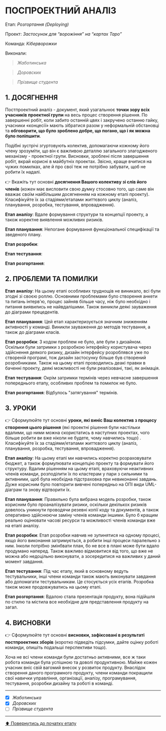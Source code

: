 ﻿# ПОСПРОЕКТНИЙ АНАЛІЗ

Етап: *Розгортання (Deploying)*

Проект: *Застосунок для “ворожіння” на “картах Таро”*

Команда: *Кіберворожки*

Виконали:
>*Жаботинська*

>*Доровских*

>*Прізвище студента*

## **1. ДОСЯГНЕННЯ**

Постпроектний аналіз - документ, який узагальнює **точки зору всіх учасників проектної групи** на весь процес створення рішення. По завершенні робіт, коли забито останній цвях і закручено останню гайку, учасники «концесії» мають зібратися разом у неформальній обстановці та **обговорити, що було зроблено добре, що погано, що і як можна було поліпшити**. 

Подібні зустрічі згуртовують колектив, допомагаючи кожному його члену зрозуміти, що він є важливою деталлю загального злагодженого механізму - проектної групи. Висновки, зроблені після завершення робіт, вкрай корисні в майбутніх проектах. Звісно, краще вчитися на чужих помилках, але й про свої теж не потрібно забувати, щоб не робити їх надалі.

:point_right: Вкажіть тут основні **досягнення Вашого колективу зі слів його членів** (*кожен* має висловити свою думку стосовно того, що саме він вважає своїм найбільшим досягненням на кожному етапі проекту). Класифікуйте їх за стадіями/етапами життєвого циклу (аналіз, планування, розробка, тестування, впровадження).

**Етап аналізу**: Вдале формування структури та концепції проекту, а також коректне виявлення можливих ризиків.

**Етап планування**: Непогане формування функціональної специфікації та зведеного плану.

**Етап розробки**:

**Етап тестування**: 

**Етап розгортання**:

## **2. ПРОБЛЕМИ ТА ПОМИЛКИ**

**Етап аналізу**: На цьому етапі особливих труднощів не виникало, всі були згодні зі своєю роллю. Основними проблемами було створення анкети та питань інтерв'ю, процес зайняв більше часу, ніж було необхідно і питання виявились не найвдалішими. Також виникли деякі зауваження до діаграми прецедентів.

**Етап планування**: Цей етап характеризується значним зниженням активності у команді. Виникли зауваження до методів тестування, а також до діаграми класів.

**Етап розробки**: З кодом проблем не було, але були з дизайном. Оскільки були затримки з розробкою інтерфейсу користувача через здійснення деякого ризику, дизайн інтерфейсу розроблявся уже по створеній програмі, тож дизайн застосунку більше був створений розробниками. Також на цьому етапі проводились деакі правки в баченні проекту, деякі можливості не були реалізовані, такі, як анімація.

**Етап тестування**: Окрім затримки термінів через невчасне завершення попереднього етапу, особливих проблем та помилок не було.

**Етап розгортання**: Відбулось "затягування" термінів.

## **3. УРОКИ**

:point_right: Сформулюйте тут основні **уроки, які виніс Ваш колектив з процесу створення цього рішення** (які проектні рішення були настільки вдалими, що ними можна скористатись в наступних проектах, чого більше робити ви вже ніколи не будете, чому навчились тощо) . Класифікуйте їх за стадіями/етапами життєвого циклу (аналіз, планування, розробка, тестування, впровадження).

**Етап аналізу**: На цьому етапі ми навчились коректно розраховувати бюджет, а також формулювати концепцію проекту та формувати його структуру. Вдалим рішенням на цьому етапі, враховуючи неактивних членів команди, розподілити їх по кластерам у пари з сильними та активними, щоб була необхідна підстраховка при невиконанні завдань. Дуже корисним було повторити вивчені попередньо на ОПІ види UML-діаграм та знову відтворити їх.

**Етап планування**: Правильно була вибрана модель розробки, також корисним було проаналізувати ризики, оскільки декількох ризиків довелось уникнути проводячи резевні копії коду та документів, а також оперативно здійснюючи заміну членів команди іншими. Було б кращим реально оцінювати часові ресурси та можливості членів команди вже на етапі аналізу. 

**Етап розробки**: Етап розробки навчив не зупинятися на одному процесі, якщо його виконання затримується, а робити інші процеси паралельно з ним. Інколи потрібно змінбвати план, бо не все в плані може бути вдало продумано наперед. Також важливо відмовитися від того, що вже не можна або недоцільно виконувати, а зосередитися на важливих у даний момент завдання.

**Етап тестування**: Під час етапу, який в основному ведуть тестувальники, інші члени команди також мають виконувати завдання або допомагати тестувальникам. Це стосується усіх етапів. Розробка також може продовжуватись на цьому етапі. 

**Етап розгортання**: Вдалою стала презентація продукту, вона підійшля по стилю та містила все необхідне для представлення продукту на загал.

## **4. ВИСНОВКИ**

:point_right: Сформулюйте тут основні **висновки, зафіксовані в результаті постпроектних зборів** (коротко підведіть підсумки, дайте оцінку роботі команди, опишіть подальші перспективи тощо).

Хоча не всі члени команди були достатньо активними, все ж таки робота команди була успішною та доволі продуктивною. Майже кожен учасник вніс свій вагомий внесок у розвиток продукту. Внаслідок створення даного програмного продукту, члени команди покращили свої навички управління, організації, аналізу, програмування, тестування, розробки дизайну та роботі в команді.

---

- [x] *Жаботинська*
- [x] *Доровских*
- [ ] *Прізвище студента*

---
[:arrow_up: Повернутись до початку етапу](/docs/5.Deploying/README.md)


